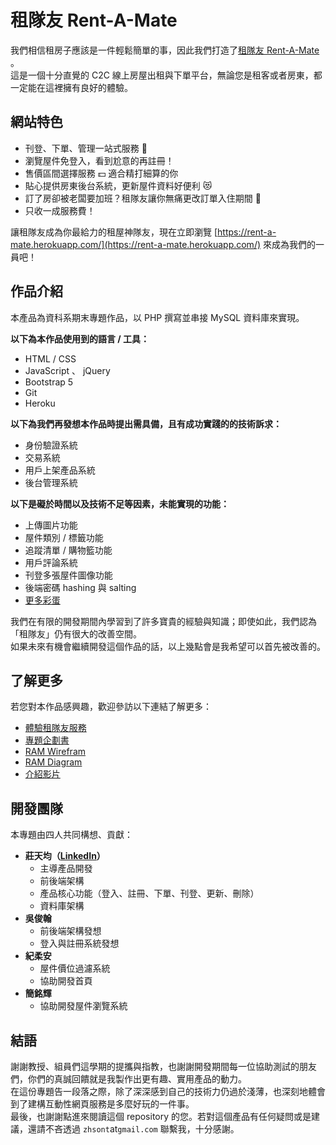 # 租隊友 Rent-A-Mate

我們相信租房子應該是一件輕鬆簡單的事，因此我們打造了[租隊友 Rent-A-Mate](https://rent-a-mate.herokuapp.com/) 。<br>
這是一個十分直覺的 C2C 線上房屋出租與下單平台，無論您是租客或者房東，都一定能在這裡擁有良好的體驗。

## 網站特色
* 刊登、下單、管理一站式服務 👏
* 瀏覽屋件免登入，看到尬意的再註冊！
* 售價區間選擇服務 💵 適合精打細算的你
* 貼心提供房東後台系統，更新屋件資料好便利 😻
* 訂了房卻被老闆要加班？租隊友讓你無痛更改訂單入住期間 👻
* 只收一成服務費！

讓租隊友成為你最給力的租屋神隊友，現在立即瀏覽 [https://rent-a-mate.herokuapp.com/](https://rent-a-mate.herokuapp.com/) 來成為我們的一員吧！

## 作品介紹
本產品為資科系期末專題作品，以 PHP 撰寫並串接 MySQL 資料庫來實現。

**以下為本作品使用到的語言 / 工具：**
* HTML / CSS
* JavaScript 、 jQuery
* Bootstrap 5
* Git
* Heroku

**以下為我們再發想本作品時提出需具備，且有成功實踐的的技術訴求：**
- 身份驗證系統
- 交易系統
- 用戶上架產品系統
- 後台管理系統

**以下是礙於時間以及技術不足等因素，未能實現的功能：**
- 上傳圖片功能
- 屋件類別 / 標籤功能
- 追蹤清單 / 購物籃功能
- 用戶評論系統
- 刊登多張屋件圖像功能
- 後端密碼 hashing 與 salting
- [更多彩蛋](https://youtu.be/dQw4w9WgXcQ)

我們在有限的開發期間內學習到了許多寶貴的經驗與知識；即使如此，我們認為「租隊友」仍有很大的改善空間。<br>
如果未來有機會繼續開發這個作品的話，以上幾點會是我希望可以首先被改善的。

## 了解更多
若您對本作品感興趣，歡迎參訪以下連結了解更多：
* [體驗租隊友服務](https://rent-a-mate.herokuapp.com/)
* [專題企劃書](https://docs.google.com/presentation/d/1e0ffrRQENIpJt2ZW6IAH-BKGnpZ3mQmffFPoZhEqSm8/edit?usp=sharing)
* [RAM Wirefram](https://whimsical.com/ram-YTskLpMFG6a5HZAzjorJ4)
* [RAM Diagram](https://miro.com/app/board/uXjVOwr4cqY=/?share_link_id=323276862411)
* [介紹影片](https://youtu.be/HGWa5t9bKm8)

## 開發團隊
本專題由四人共同構想、貢獻：
* **莊天均（[LinkedIn](https://www.linkedin.com/in/zhsont/)）**
    * 主導產品開發
    * 前後端架構
    * 產品核心功能（登入、註冊、下單、刊登、更新、刪除）
    * 資料庫架構
* **吳俊翰**
    * 前後端架構發想
    * 登入與註冊系統發想
* **紀柔安**
    * 屋件價位過濾系統
    * 協助開發首頁
* **簡銘輝**
    * 協助開發屋件瀏覽系統

## 結語

謝謝教授、組員們這學期的提攜與指教，也謝謝開發期間每一位協助測試的朋友們，你們的真誠回饋就是我製作出更有趣、實用產品的動力。<br>
在這份專題告一段落之際，除了深深感到自己的技術力仍過於淺薄，也深刻地體會到了建構互動性網頁服務是多麼好玩的一件事。<br>
最後，也謝謝點進來閱讀這個 repository 的您。若對這個產品有任何疑問或是建議，還請不吝透過 `zhsont`at`gmail.com` 聯繫我，十分感謝。
